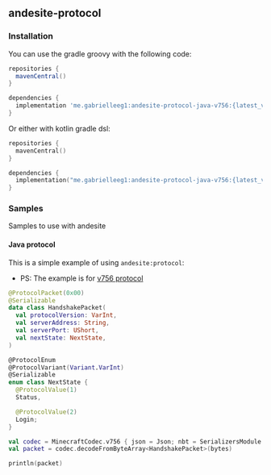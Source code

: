 ## andesite-protocol

### Installation

You can use the gradle groovy with the following code:

```groovy
repositories {
  mavenCentral()
}

dependencies {
  implementation 'me.gabrielleeg1:andesite-protocol-java-v756:{latest_version}' // Example for version v756 protocol
}
```

Or either with kotlin gradle dsl:

```kt
repositories {
  mavenCentral()
}

dependencies {
  implementation("me.gabrielleeg1:andesite-protocol-java-v756:{latest_version}") // Example for version v756 protocol
}
```

### Samples

Samples to use with andesite

#### Java protocol

This is a simple example of using `andesite:protocol`:

- PS: The example is for [v756 protocol](https://wiki.vg/index.php?title=Protocol&oldid=16918)

```kt
@ProtocolPacket(0x00)
@Serializable
data class HandshakePacket(
  val protocolVersion: VarInt,
  val serverAddress: String,
  val serverPort: UShort,
  val nextState: NextState,
)

@ProtocolEnum
@ProtocolVariant(Variant.VarInt)
@Serializable
enum class NextState {
  @ProtocolValue(1)
  Status,

  @ProtocolValue(2)
  Login;
}

val codec = MinecraftCodec.v756 { json = Json; nbt = SerializersModule { contextual(UuidSerializer) } }
val packet = codec.decodeFromByteArray<HandshakePacket>(bytes)

println(packet)
```
